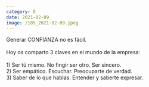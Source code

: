 ```yaml
--- 
category: D 
date: 2021-02-09 
image: /185_2021-02-09.jpeg 
--- 
```


Generar CONFIANZA no es fácil. <br><br>Hoy os comparto 3 claves en el mundo de la empresa:<br><br>1) Ser tú mismo. No fingir ser otro. Ser sincero.<br>2) Ser empático. Escuchar. Preocuparte de verdad. <br>3) Saber de lo que hablas. Entender y saberte expresar.